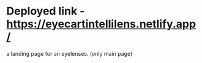# Deployed link - https://eyecartintellilens.netlify.app/
a landing page for an eyelenses.
(only main page)
